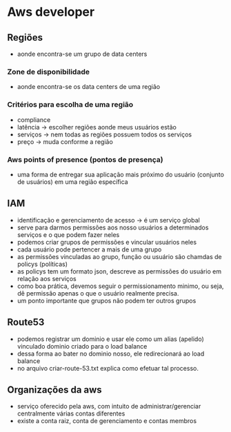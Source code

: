 # Aws developer

## Regiões
 - aonde encontra-se um grupo de data centers
 
### Zone de disponibilidade
- aonde encontra-se os data centers de uma região

### Critérios para escolha de uma região
- compliance
- latência -> escolher regiões aonde meus usuários estão
- serviços -> nem todas as regiões possuem todos os serviços
- preço -> muda conforme a região

### Aws points of presence (pontos de presença)
- uma forma de entregar sua aplicação mais próximo do usuário (conjunto de usuários) em uma região específica

## IAM
- identificação e gerenciamento de acesso -> é um serviço global
- serve para darmos permissões aos nosso usuários a determinados serviços e o que podem fazer neles
- podemos criar grupos de permissões e vincular usuários neles
- cada usuário pode pertencer a mais de uma grupo
- as permissões vinculadas ao grupo, função ou usuário são chamdas de policys (políticas)
- as policys tem um formato json, descreve as permissões do usuário em relação aos serviços
- como boa prática, devemos seguir o permissionamento minimo, ou seja, dê permissão apenas o que o usuário realmente precisa.
- um ponto importante que grupos não podem ter outros grupos

## Route53
- podemos registrar um dominio e usar ele como um alias (apelido) vinculado dominio criado para o load balance
- dessa forma ao bater no dominio nosso, ele redirecionará ao load balance
- no arquivo criar-route-53.txt explica como efetuar tal processo.

## Organizações da aws
- serviço oferecido pela aws, com intuito de administrar/gerenciar centralmente várias contas diferentes
- existe a conta raiz, conta de gerenciamento e contas membros
